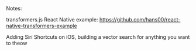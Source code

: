 
Notes:

transformers.js React Native example:
https://github.com/hans00/react-native-transformers-example

Adding Siri Shortcuts on iOS, building a vector search for anything you want to theow 